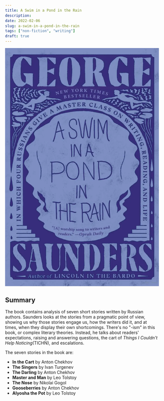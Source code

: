 ```yaml
---
title: A Swim in a Pond in the Rain
description:
date: 2022-02-06
slug: a-swim-in-a-pond-in-the-rain
tags: ["non-fiction", "writing"]
draft: true
---
```


![Cover](./cover.webp)

## Summary

The book contains analysis of seven short stories written by Russian authors. Saunders looks at the stories from a pragmatic point of view, showing us why those stories engage us, how the writers did it, and at times, when they display their own shortcomings. There's no "-ism" in this book, or complex literary theories. Instead, he talks about readers' expectations, raising and answering questions, the cart of _Things I Couldn't Help Noticing_(TICHN), and escalations.

The seven stories in the book are:

- **In the Cart** by Anton Chekhov
- **The Singers** by Ivan Turgenev
- **The Darling** by Anton Chekhov
- **Master and Man** by Leo Tolstoy
- **The Nose** by Nikolai Gogol
- **Gooseberries** by Anton Chekhov
- **Alyosha the Pot** by Leo Tolstoy

